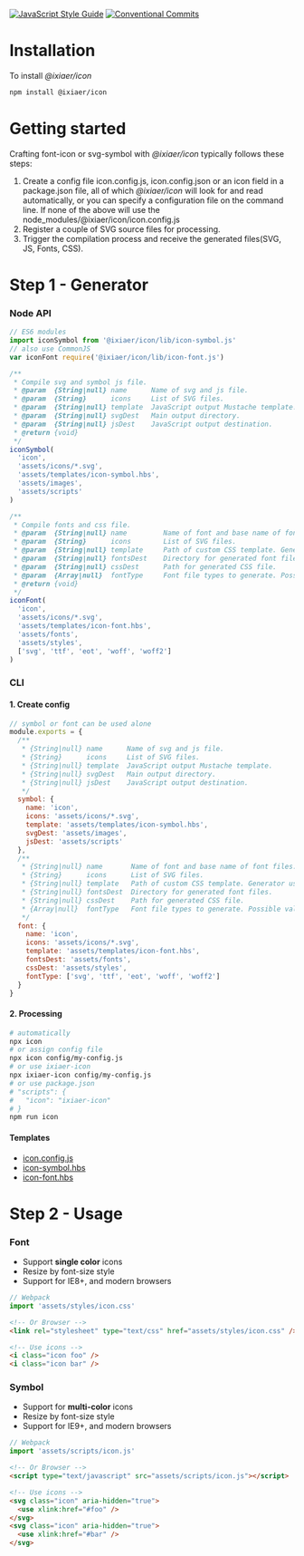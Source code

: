 [![JavaScript Style Guide](https://img.shields.io/badge/code_style-standard-brightgreen.svg)](https://standardjs.com) [![Conventional Commits](https://img.shields.io/badge/Conventional%20Commits-1.0.0-yellow.svg)](https://conventionalcommits.org)

# Installation

To install *@ixiaer/icon*

```bash
npm install @ixiaer/icon
```

# Getting started

Crafting font-icon or svg-symbol with *@ixiaer/icon* typically follows these steps:

1. Create a config file icon.config.js, icon.config.json or an icon field in a package.json file, all of which *@ixiaer/icon* will look for and read automatically, or you can specify a configuration file on the command line. If none of the above will use the node_modules/@ixiaer/icon/icon.config.js
2. Register a couple of SVG source files for processing.
3. Trigger the compilation process and receive the generated files(SVG, JS, Fonts, CSS).

# Step 1 - Generator

### Node API

```javascript
// ES6 modules
import iconSymbol from '@ixiaer/icon/lib/icon-symbol.js'
// also use CommonJS
var iconFont require('@ixiaer/icon/lib/icon-font.js')

/**
 * Compile svg and symbol js file.
 * @param  {String|null} name      Name of svg and js file.
 * @param  {String}      icons     List of SVG files.
 * @param  {String|null} template  JavaScript output Mustache template.
 * @param  {String|null} svgDest   Main output directory.
 * @param  {String|null} jsDest    JavaScript output destination.
 * @return {void}
 */
iconSymbol(
  'icon',
  'assets/icons/*.svg',
  'assets/templates/icon-symbol.hbs',
  'assets/images',
  'assets/scripts'
)

/**
 * Compile fonts and css file.
 * @param  {String|null} name         Name of font and base name of font files.
 * @param  {String}      icons        List of SVG files.
 * @param  {String|null} template     Path of custom CSS template. Generator uses handlebars templates.
 * @param  {String|null} fontsDest    Directory for generated font files.
 * @param  {String|null} cssDest      Path for generated CSS file.
 * @param  {Array|null}  fontType     Font file types to generate. Possible values: [svg, ttf, woff, woff2, eot].
 * @return {void}
 */
iconFont(
  'icon',
  'assets/icons/*.svg',
  'assets/templates/icon-font.hbs',
  'assets/fonts',
  'assets/styles',
  ['svg', 'ttf', 'eot', 'woff', 'woff2']
)
```

### CLI

#### 1. Create config

```javascript
// symbol or font can be used alone
module.exports = {
  /**
   * {String|null} name      Name of svg and js file.
   * {String}      icons     List of SVG files.
   * {String|null} template  JavaScript output Mustache template.
   * {String|null} svgDest   Main output directory.
   * {String|null} jsDest    JavaScript output destination.
   */
  symbol: {
    name: 'icon',
    icons: 'assets/icons/*.svg',
    template: 'assets/templates/icon-symbol.hbs',
    svgDest: 'assets/images',
    jsDest: 'assets/scripts'
  },
  /**
   * {String|null} name       Name of font and base name of font files.
   * {String}      icons      List of SVG files.
   * {String|null} template   Path of custom CSS template. Generator uses handlebars templates.
   * {String|null} fontsDest  Directory for generated font files.
   * {String|null} cssDest    Path for generated CSS file.
   * {Array|null}  fontType   Font file types to generate. Possible values: [svg, ttf, woff, woff2, eot].
   */
  font: {
    name: 'icon',
    icons: 'assets/icons/*.svg',
    template: 'assets/templates/icon-font.hbs',
    fontsDest: 'assets/fonts',
    cssDest: 'assets/styles',
    fontType: ['svg', 'ttf', 'eot', 'woff', 'woff2']
  }
}
```

#### 2. Processing

```bash
# automatically
npx icon
# or assign config file
npx icon config/my-config.js
# or use ixiaer-icon
npx ixiaer-icon config/my-config.js
# or use package.json
# "scripts": {
#   "icon": "ixiaer-icon"
# }
npm run icon
```

#### Templates

* [icon.config.js](icon.config.js)
* [icon-symbol.hbs](templates/icon-symbol.hbs)
* [icon-font.hbs](templates/icon-font.hbs)

# Step 2 - Usage

### Font

* Support **single color** icons
* Resize by font-size style
* Support for IE8+, and modern browsers

```javascript
// Webpack
import 'assets/styles/icon.css'
```

```html
<!-- Or Browser -->
<link rel="stylesheet" type="text/css" href="assets/styles/icon.css" />
```

```html
<!-- Use icons -->
<i class="icon foo" />
<i class="icon bar" />
```

### Symbol

* Support for **multi-color** icons
* Resize by font-size style
* Support for IE9+, and modern browsers

```javascript
// Webpack
import 'assets/scripts/icon.js'
```

```html
<!-- Or Browser -->
<script type="text/javascript" src="assets/scripts/icon.js"></script>
```

```html
<!-- Use icons -->
<svg class="icon" aria-hidden="true">
  <use xlink:href="#foo" />
</svg>
<svg class="icon" aria-hidden="true">
  <use xlink:href="#bar" />
</svg>
```
